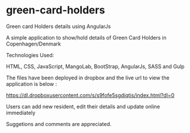 # green-card-holders
Green card Holders details using AngularJs

A simple application to show/hold details of Green Card Holders in Copenhagen/Denmark

Technologies Used:

HTML, CSS, JavaScript, MangoLab, BootStrap, AngularJs, SASS and Gulp

The files have been deployed in dropbox and the live url to view the application is below :

https://dl.dropboxusercontent.com/s/s9fofe5sgdiqtis/index.html?dl=0

Users can add new resident, edit their details and update online immediately

Suggetions and comments are appreciated.

